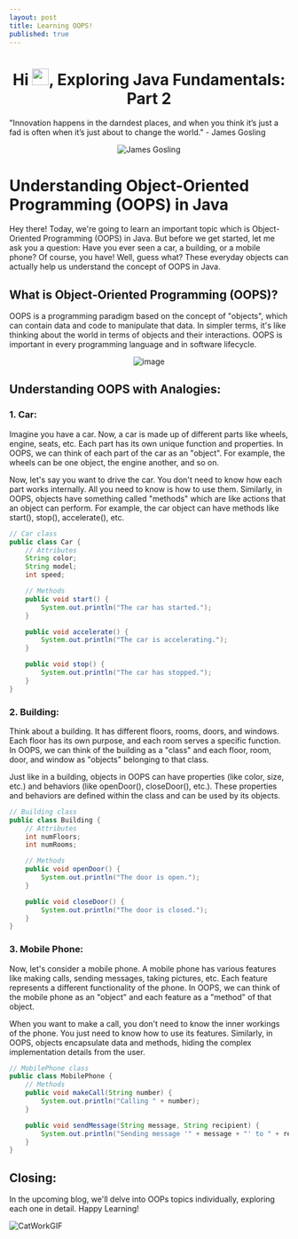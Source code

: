 ```yaml
---
layout: post
title: Learning OOPS!
published: true
---
```

<h1 align="center">Hi <img src="https://raw.githubusercontent.com/MartinHeinz/MartinHeinz/master/wave.gif" width="30px">, Exploring Java Fundamentals: Part 2</h1>

"Innovation happens in the darndest places, and when you think it’s just a fad is often when it’s just about to change the world." - James Gosling
<div style="text-align:center;"> 
  <img src="https://upload.wikimedia.org/wikipedia/commons/thumb/1/14/James_Gosling_2008.jpg/330px-James_Gosling_2008.jpg" alt="James Gosling">
</div>

# Understanding Object-Oriented Programming (OOPS) in Java

Hey there! Today, we're going to learn an important topic which is Object-Oriented Programming (OOPS) in Java.
But before we get started, let me ask you a question: Have you ever seen a car, a building, or a mobile phone? Of course, you have! Well, guess what? 
These everyday objects can actually help us understand the concept of OOPS in Java.

## What is Object-Oriented Programming (OOPS)?

OOPS is a programming paradigm based on the concept of "objects", which can contain data and code to manipulate that data. In simpler terms, it's like thinking about the world in terms of objects and their interactions.
OOPS is important in every programming language and in software lifecycle.

<div style="text-align:center;">
  <img src="https://github.com/jr-dev1001/jr-dev1001.github.io/assets/85192850/c63d566c-b709-4688-869f-409829b5a866" alt="image">
</div>


## Understanding OOPS with Analogies:

### 1. Car:

Imagine you have a car. Now, a car is made up of different parts like wheels, engine, seats, etc. Each part has its own unique function and properties. In OOPS, we can think of each part of the car as an "object". For example, the wheels can be one object, the engine another, and so on.

Now, let's say you want to drive the car. You don't need to know how each part works internally. All you need to know is how to use them. Similarly, in OOPS, objects have something called "methods" which are like actions that an object can perform. For example, the car object can have methods like start(), stop(), accelerate(), etc.
```java
// Car class
public class Car {
    // Attributes
    String color;
    String model;
    int speed;

    // Methods
    public void start() {
        System.out.println("The car has started.");
    }

    public void accelerate() {
        System.out.println("The car is accelerating.");
    }

    public void stop() {
        System.out.println("The car has stopped.");
    }
}
```

### 2. Building:

Think about a building. It has different floors, rooms, doors, and windows. Each floor has its own purpose, and each room serves a specific function. In OOPS, we can think of the building as a "class" and each floor, room, door, and window as "objects" belonging to that class.

Just like in a building, objects in OOPS can have properties (like color, size, etc.) and behaviors (like openDoor(), closeDoor(), etc.). These properties and behaviors are defined within the class and can be used by its objects.

```java
// Building class
public class Building {
    // Attributes
    int numFloors;
    int numRooms;

    // Methods
    public void openDoor() {
        System.out.println("The door is open.");
    }

    public void closeDoor() {
        System.out.println("The door is closed.");
    }
}
```

### 3. Mobile Phone:

Now, let's consider a mobile phone. A mobile phone has various features like making calls, sending messages, taking pictures, etc. Each feature represents a different functionality of the phone. In OOPS, we can think of the mobile phone as an "object" and each feature as a "method" of that object.

When you want to make a call, you don't need to know the inner workings of the phone. You just need to know how to use its features. Similarly, in OOPS, objects encapsulate data and methods, hiding the complex implementation details from the user.
```java
// MobilePhone class
public class MobilePhone {
    // Methods
    public void makeCall(String number) {
        System.out.println("Calling " + number);
    }

    public void sendMessage(String message, String recipient) {
        System.out.println("Sending message '" + message + "' to " + recipient);
    }
}
```

## Closing:

In the upcoming blog, we'll delve into OOPs topics individually, exploring each one in detail. Happy Learning!
<div style="align:center;">
    <img src="https://github.com/jr-dev1001/jr-dev1001.github.io/assets/85192850/eec54eff-6afc-4e6c-8334-0fbf92b5ed08" alt="CatWorkGIF">
</div>
